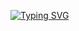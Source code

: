 <!---Пример кода-->
[![Typing SVG](https://readme-typing-svg.herokuapp.com?color=%2336BCF7&lines=Hello!+I'm+Malix,+developer+discord+bots+learning+C+++and+Python)](https://git.io/typing-svg)
